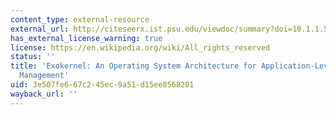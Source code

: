 ```yaml
---
content_type: external-resource
external_url: http://citeseerx.ist.psu.edu/viewdoc/summary?doi=10.1.1.52.2893
has_external_license_warning: true
license: https://en.wikipedia.org/wiki/All_rights_reserved
status: ''
title: 'Exokernel: An Operating System Architecture for Application-Level Resource
  Management'
uid: 3e507fe6-67c2-45ec-9a51-d15ee8568201
wayback_url: ''
---
```

